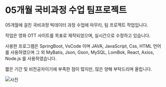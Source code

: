 # 05개월 국비과정 수업 팀프로젝트
05개월에 걸친 국비과정 빅데이터 과정 수업에 마무리, 팀 프로젝트 작업입니다.

작업은 영화 OTT 사이트를 목표로 제작되었으며, 실시간으로 수정하고 있습니다.

사용한 프로그램은 SpringBoot, VsCode 이며
JAVA, JavaScript, Css, HTML 언어를 사용하였으며 그 외 MyBatis, Json, Gson, MySQL, LomBok, React, Axios, Node.js 를 사용하였습니다.

짧은 기간 및 비전공자이기에 부족한 점이 많지만, 많은 양해 부탁드리며 올립니다.

![사진](https://github.com/JohnDavidBro/Study/assets/139186761/4046245d-0c4a-4276-ac1d-a0dfc471af48)
